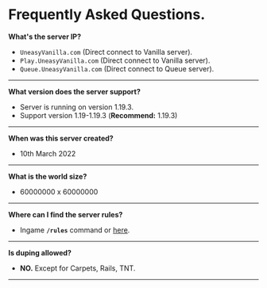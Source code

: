# Frequently Asked Questions.

**What's the server IP?**
- `UneasyVanilla.com` (Direct connect to Vanilla server).
- `Play.UneasyVanilla.com` (Direct connect to Vanilla server).
- `Queue.UneasyVanilla.com` (Direct connect to Queue server).
------
**What version does the server support?**
- Server is running on version 1.19.3.
- Support version 1.19-1.19.3 (**Recommend:** 1.19.3)
-------
**When was this server created?**
- 10th March 2022
-------
**What is the world size?**
- 60000000 x 60000000
-------
**Where can I find the server rules?**
- Ingame **`/rules`** command or [here](https://www.uneasyvanilla.com/rules).
-------
**Is duping allowed?**
- **NO.** Except for Carpets, Rails, TNT.
-------
